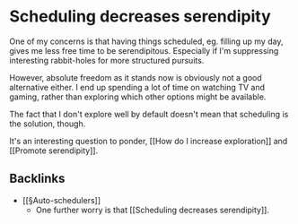 # Scheduling decreases serendipity
One of my concerns is that having things scheduled, eg. filling up my day, gives me less free time to be serendipitous. Especially if I'm suppressing interesting rabbit-holes for more structured pursuits.

However, absolute freedom as it stands now is obviously not a good alternative either. I end up spending a lot of time on watching TV and gaming, rather than exploring which other options might be available.

The fact that I don't explore well by default doesn't mean that scheduling is the solution, though.

It's an interesting question to ponder, [[How do I increase exploration]] and [[Promote serendipity]].

## Backlinks
* [[§Auto-schedulers]]
	* One further worry is that [[Scheduling decreases serendipity]].

<!-- #Life -->

<!-- {BearID:B05D073F-4927-4D05-9B7F-E2D69A0A7DA4-15756-0000130445288C68} -->
